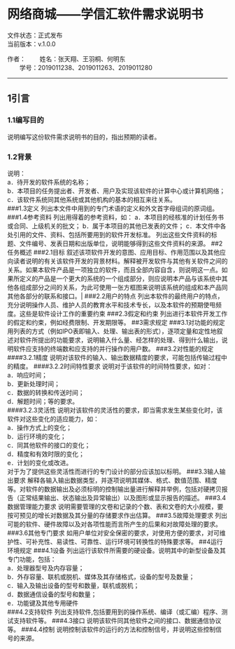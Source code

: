 # 网络商城——学信汇软件需求说明书

文件状态：正式发布   
当前版本：v.1.0.0

作者：
&emsp;&emsp;姓名：张天翔、王羽桐、何明东  
&emsp;&emsp;学号：2019011238、2019011263、2019011280   

----



## 1引言
### 1.1编写目的
说明编写这份软件需求说明书的目的，指出预期的读者。
### 1.2背景
说明：  
a．待开发的软件系统的名称；  
b．本项目的任务提出者、开发者、用户及实现该软件的计算中心或计算机网络；  
c．该软件系统同其他系统或其他机构的基本的相互来往关系。   
###1.3定义
列出本文件中用到的专门术语的定义和外文首字母组词的原词组。
###1.4参考资料
列出用得着的参考资料，如：
a．本项目的经核准的计划任务书或合同、上级机关的批文；
b．属于本项目的其他已发表的文件；
c．本文件中各处引用的文件、资料、包括所要用到的软件开发标准。 列出这些文件资料的标题、文件编号、发表日期和出版单位，说明能够得到这些文件资料的来源。
##2任务概述
###2.1目标
叙述该项软件开发的意图、应用目标、作用范围以及其他应向读者说明的有关该软件开发的背景材料。解释被开发软件与其他有关软件之间的关系。如果本软件产品是一项独立的软件，而且全部内容自含，则说明这一点。如果所定义的产品是一个更大的系统的一个组成部分，则应说明本产品与该系统中其他各组成部分之间的关系，为此可使用一张方框图来说明该系统的组成和本产品同其他各部分的联系和接口。|
###2.2用户的特点
列出本软件的最终用户的特点，充分说明操作人员、维护人员的教育水平和技术专长，以及本软件的预期使甩频度。这些是软件设计工作的重要约束
###2.3假定和约束
列出进行本软件开发工作的假定和约束，例如经费限制、开发期限等。
##3需求规定
###3.1对功能的规定
用列表的方式（例如IPO表即输入、处理、输出表的形式），逐项定量和定性地叙述对软件所提出的功能要求，说明输入什么量、经怎样的处理、得到什么输出，说明软件应支持的终端数和应支持的并行操作的用户数。
###3.2对性能的规定
####3.2.1精度
说明对该软件的输入、输出数据精度的要求，可能包括传输过程中的精度。
####3.2.2时间特性要求
说明对于该软件的时间特性要求，如对：  
a．响应时间；  
b．更新处理时间；  
c．数据的转换和传送时间；  
d．解题时间；等的要求。  
####3.2.3灵活性
说明对该软件的灵活性的要求，即当需求发生某些变化时，该软件对这些变化的适应能力，如：  
a．操作方式上的变化；  
b．运行环境的变化；  
c．同其他软件的接口的变化；  
d．精度和有效时限的变化；  
e．计划的变化或改进。  
对于为了提供这些灵活性而进行的专门设计的部分应该加以标明。
###3.3输人输出要求
解释各输入输出数据类型，并逐项说明其媒体、格式、数值范围、精度等。对软件的数据输出及必须标明的控制输出量进行解释并举例，包括对硬拷贝报告（正常结果输出、状态输出及异常输出）以及图形或显示报告的描述。
###3.4数据管理能力要求
说明需要管理的文卷和记录的个数、表和文卷的大小规模，要按可预见的增长对数据及其分量的存储要求作出估算。
###3.5故障处理要求
列出可能的软件、硬件故障以及对各项性能而言所产生的后果和对故障处理的要求。
###3.6其他专门要求
如用户单位对安全保密的要求，对使用方便的要求，对可维护性、可补充性、易读性、可靠性、运行环境可转换性的特殊要求等。
##4运行环境规定
###4.1设备
列出运行该软件所需要的硬设备。说明其中的新型设备及其专门功能，包括：  
a．处理器型号及内存容量；  
b．外存容量、联机或脱机、媒体及其存储格式，设备的型号及数量；  
c．输入及输出设备的型号和数量，联机或脱机；  
d．数据通信设备的型号和数量；  
e．功能键及其他专用硬件  
###4.2支持软件
列出支持软件,包括要用到的操作系统、编译（或汇编）程序、测试支持软件等。
###4.3接口
说明该软件同其他软件之间的接口、数据通信协议等。
###4.4控制
说明控制该软件的运行的方法和控制信号，并说明这些控制信号的来源。